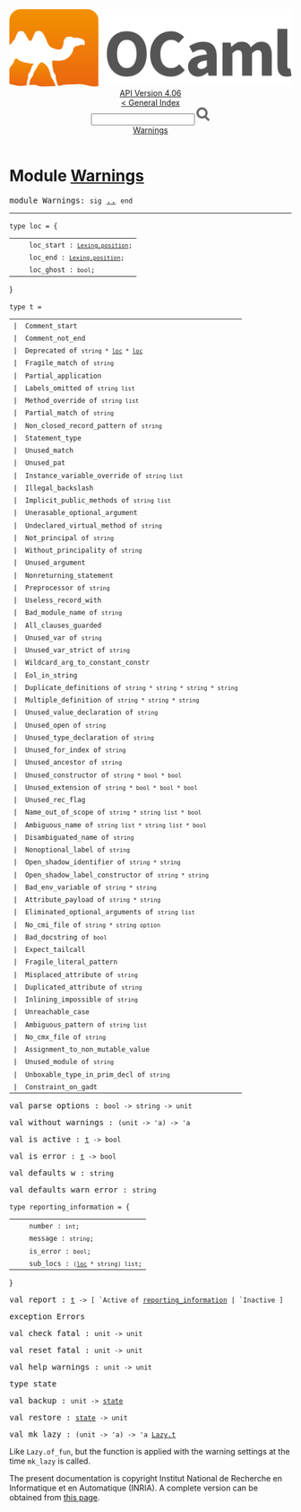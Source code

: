 <!-- ((! set title API !)) ((! set documentation !)) ((! set api !)) ((! set nobreadcrumb !)) -->
<div class="api"><header><nav class="toc brand"><a class="brand" href="https://ocaml.org/"><img src="colour-logo-gray.svg" class="svg" alt="OCaml"></a></nav><nav class="toc"><div class="toc_version"><a href="/docs" id="version-select">API Version 4.06</a></div><a href="index.html">&lt; General Index</a><div class="api_search"><input type="text" name="apisearch" id="api_search" oninput="mySearch(false);" onkeypress="this.oninput();" onclick="this.oninput();" onpaste="this.oninput();">
<img src="search_icon.svg" alt="Search" class="svg" onclick="mySearch(false)"></div>
<div id="search_results"></div><div class="toc_title"><a href="#top">Warnings</a></div><ul></ul></nav></header>

<h1>Module <a href="type_Warnings.html">Warnings</a></h1>

<pre><span id="MODULEWarnings"><span class="keyword">module</span> Warnings</span>: <code class="code"><span class="keyword">sig</span></code> <a href="Warnings.html">..</a> <code class="code"><span class="keyword">end</span></code></pre><hr width="100%">

<pre><code><span id="TYPEloc"><span class="keyword">type</span> <code class="type"></code>loc</span> = {</code></pre><table class="typetable">
<tbody><tr>
<td align="left" valign="top">
<code>&nbsp;&nbsp;</code></td>
<td align="left" valign="top">
<code><span id="TYPEELTloc.loc_start">loc_start</span>&nbsp;: <code class="type"><a href="Lexing.html#TYPEposition">Lexing.position</a></code>;</code></td>

</tr>
<tr>
<td align="left" valign="top">
<code>&nbsp;&nbsp;</code></td>
<td align="left" valign="top">
<code><span id="TYPEELTloc.loc_end">loc_end</span>&nbsp;: <code class="type"><a href="Lexing.html#TYPEposition">Lexing.position</a></code>;</code></td>

</tr>
<tr>
<td align="left" valign="top">
<code>&nbsp;&nbsp;</code></td>
<td align="left" valign="top">
<code><span id="TYPEELTloc.loc_ghost">loc_ghost</span>&nbsp;: <code class="type">bool</code>;</code></td>

</tr></tbody></table>
}



<pre><code><span id="TYPEt"><span class="keyword">type</span> <code class="type"></code>t</span> = </code></pre><table class="typetable">
<tbody><tr>
<td align="left" valign="top">
<code><span class="keyword">|</span></code></td>
<td align="left" valign="top">
<code><span id="TYPEELTt.Comment_start"><span class="constructor">Comment_start</span></span></code></td>

</tr>
<tr>
<td align="left" valign="top">
<code><span class="keyword">|</span></code></td>
<td align="left" valign="top">
<code><span id="TYPEELTt.Comment_not_end"><span class="constructor">Comment_not_end</span></span></code></td>

</tr>
<tr>
<td align="left" valign="top">
<code><span class="keyword">|</span></code></td>
<td align="left" valign="top">
<code><span id="TYPEELTt.Deprecated"><span class="constructor">Deprecated</span></span> <span class="keyword">of</span> <code class="type">string * <a href="Warnings.html#TYPEloc">loc</a> * <a href="Warnings.html#TYPEloc">loc</a></code></code></td>

</tr>
<tr>
<td align="left" valign="top">
<code><span class="keyword">|</span></code></td>
<td align="left" valign="top">
<code><span id="TYPEELTt.Fragile_match"><span class="constructor">Fragile_match</span></span> <span class="keyword">of</span> <code class="type">string</code></code></td>

</tr>
<tr>
<td align="left" valign="top">
<code><span class="keyword">|</span></code></td>
<td align="left" valign="top">
<code><span id="TYPEELTt.Partial_application"><span class="constructor">Partial_application</span></span></code></td>

</tr>
<tr>
<td align="left" valign="top">
<code><span class="keyword">|</span></code></td>
<td align="left" valign="top">
<code><span id="TYPEELTt.Labels_omitted"><span class="constructor">Labels_omitted</span></span> <span class="keyword">of</span> <code class="type">string list</code></code></td>

</tr>
<tr>
<td align="left" valign="top">
<code><span class="keyword">|</span></code></td>
<td align="left" valign="top">
<code><span id="TYPEELTt.Method_override"><span class="constructor">Method_override</span></span> <span class="keyword">of</span> <code class="type">string list</code></code></td>

</tr>
<tr>
<td align="left" valign="top">
<code><span class="keyword">|</span></code></td>
<td align="left" valign="top">
<code><span id="TYPEELTt.Partial_match"><span class="constructor">Partial_match</span></span> <span class="keyword">of</span> <code class="type">string</code></code></td>

</tr>
<tr>
<td align="left" valign="top">
<code><span class="keyword">|</span></code></td>
<td align="left" valign="top">
<code><span id="TYPEELTt.Non_closed_record_pattern"><span class="constructor">Non_closed_record_pattern</span></span> <span class="keyword">of</span> <code class="type">string</code></code></td>

</tr>
<tr>
<td align="left" valign="top">
<code><span class="keyword">|</span></code></td>
<td align="left" valign="top">
<code><span id="TYPEELTt.Statement_type"><span class="constructor">Statement_type</span></span></code></td>

</tr>
<tr>
<td align="left" valign="top">
<code><span class="keyword">|</span></code></td>
<td align="left" valign="top">
<code><span id="TYPEELTt.Unused_match"><span class="constructor">Unused_match</span></span></code></td>

</tr>
<tr>
<td align="left" valign="top">
<code><span class="keyword">|</span></code></td>
<td align="left" valign="top">
<code><span id="TYPEELTt.Unused_pat"><span class="constructor">Unused_pat</span></span></code></td>

</tr>
<tr>
<td align="left" valign="top">
<code><span class="keyword">|</span></code></td>
<td align="left" valign="top">
<code><span id="TYPEELTt.Instance_variable_override"><span class="constructor">Instance_variable_override</span></span> <span class="keyword">of</span> <code class="type">string list</code></code></td>

</tr>
<tr>
<td align="left" valign="top">
<code><span class="keyword">|</span></code></td>
<td align="left" valign="top">
<code><span id="TYPEELTt.Illegal_backslash"><span class="constructor">Illegal_backslash</span></span></code></td>

</tr>
<tr>
<td align="left" valign="top">
<code><span class="keyword">|</span></code></td>
<td align="left" valign="top">
<code><span id="TYPEELTt.Implicit_public_methods"><span class="constructor">Implicit_public_methods</span></span> <span class="keyword">of</span> <code class="type">string list</code></code></td>

</tr>
<tr>
<td align="left" valign="top">
<code><span class="keyword">|</span></code></td>
<td align="left" valign="top">
<code><span id="TYPEELTt.Unerasable_optional_argument"><span class="constructor">Unerasable_optional_argument</span></span></code></td>

</tr>
<tr>
<td align="left" valign="top">
<code><span class="keyword">|</span></code></td>
<td align="left" valign="top">
<code><span id="TYPEELTt.Undeclared_virtual_method"><span class="constructor">Undeclared_virtual_method</span></span> <span class="keyword">of</span> <code class="type">string</code></code></td>

</tr>
<tr>
<td align="left" valign="top">
<code><span class="keyword">|</span></code></td>
<td align="left" valign="top">
<code><span id="TYPEELTt.Not_principal"><span class="constructor">Not_principal</span></span> <span class="keyword">of</span> <code class="type">string</code></code></td>

</tr>
<tr>
<td align="left" valign="top">
<code><span class="keyword">|</span></code></td>
<td align="left" valign="top">
<code><span id="TYPEELTt.Without_principality"><span class="constructor">Without_principality</span></span> <span class="keyword">of</span> <code class="type">string</code></code></td>

</tr>
<tr>
<td align="left" valign="top">
<code><span class="keyword">|</span></code></td>
<td align="left" valign="top">
<code><span id="TYPEELTt.Unused_argument"><span class="constructor">Unused_argument</span></span></code></td>

</tr>
<tr>
<td align="left" valign="top">
<code><span class="keyword">|</span></code></td>
<td align="left" valign="top">
<code><span id="TYPEELTt.Nonreturning_statement"><span class="constructor">Nonreturning_statement</span></span></code></td>

</tr>
<tr>
<td align="left" valign="top">
<code><span class="keyword">|</span></code></td>
<td align="left" valign="top">
<code><span id="TYPEELTt.Preprocessor"><span class="constructor">Preprocessor</span></span> <span class="keyword">of</span> <code class="type">string</code></code></td>

</tr>
<tr>
<td align="left" valign="top">
<code><span class="keyword">|</span></code></td>
<td align="left" valign="top">
<code><span id="TYPEELTt.Useless_record_with"><span class="constructor">Useless_record_with</span></span></code></td>

</tr>
<tr>
<td align="left" valign="top">
<code><span class="keyword">|</span></code></td>
<td align="left" valign="top">
<code><span id="TYPEELTt.Bad_module_name"><span class="constructor">Bad_module_name</span></span> <span class="keyword">of</span> <code class="type">string</code></code></td>

</tr>
<tr>
<td align="left" valign="top">
<code><span class="keyword">|</span></code></td>
<td align="left" valign="top">
<code><span id="TYPEELTt.All_clauses_guarded"><span class="constructor">All_clauses_guarded</span></span></code></td>

</tr>
<tr>
<td align="left" valign="top">
<code><span class="keyword">|</span></code></td>
<td align="left" valign="top">
<code><span id="TYPEELTt.Unused_var"><span class="constructor">Unused_var</span></span> <span class="keyword">of</span> <code class="type">string</code></code></td>

</tr>
<tr>
<td align="left" valign="top">
<code><span class="keyword">|</span></code></td>
<td align="left" valign="top">
<code><span id="TYPEELTt.Unused_var_strict"><span class="constructor">Unused_var_strict</span></span> <span class="keyword">of</span> <code class="type">string</code></code></td>

</tr>
<tr>
<td align="left" valign="top">
<code><span class="keyword">|</span></code></td>
<td align="left" valign="top">
<code><span id="TYPEELTt.Wildcard_arg_to_constant_constr"><span class="constructor">Wildcard_arg_to_constant_constr</span></span></code></td>

</tr>
<tr>
<td align="left" valign="top">
<code><span class="keyword">|</span></code></td>
<td align="left" valign="top">
<code><span id="TYPEELTt.Eol_in_string"><span class="constructor">Eol_in_string</span></span></code></td>

</tr>
<tr>
<td align="left" valign="top">
<code><span class="keyword">|</span></code></td>
<td align="left" valign="top">
<code><span id="TYPEELTt.Duplicate_definitions"><span class="constructor">Duplicate_definitions</span></span> <span class="keyword">of</span> <code class="type">string * string * string * string</code></code></td>

</tr>
<tr>
<td align="left" valign="top">
<code><span class="keyword">|</span></code></td>
<td align="left" valign="top">
<code><span id="TYPEELTt.Multiple_definition"><span class="constructor">Multiple_definition</span></span> <span class="keyword">of</span> <code class="type">string * string * string</code></code></td>

</tr>
<tr>
<td align="left" valign="top">
<code><span class="keyword">|</span></code></td>
<td align="left" valign="top">
<code><span id="TYPEELTt.Unused_value_declaration"><span class="constructor">Unused_value_declaration</span></span> <span class="keyword">of</span> <code class="type">string</code></code></td>

</tr>
<tr>
<td align="left" valign="top">
<code><span class="keyword">|</span></code></td>
<td align="left" valign="top">
<code><span id="TYPEELTt.Unused_open"><span class="constructor">Unused_open</span></span> <span class="keyword">of</span> <code class="type">string</code></code></td>

</tr>
<tr>
<td align="left" valign="top">
<code><span class="keyword">|</span></code></td>
<td align="left" valign="top">
<code><span id="TYPEELTt.Unused_type_declaration"><span class="constructor">Unused_type_declaration</span></span> <span class="keyword">of</span> <code class="type">string</code></code></td>

</tr>
<tr>
<td align="left" valign="top">
<code><span class="keyword">|</span></code></td>
<td align="left" valign="top">
<code><span id="TYPEELTt.Unused_for_index"><span class="constructor">Unused_for_index</span></span> <span class="keyword">of</span> <code class="type">string</code></code></td>

</tr>
<tr>
<td align="left" valign="top">
<code><span class="keyword">|</span></code></td>
<td align="left" valign="top">
<code><span id="TYPEELTt.Unused_ancestor"><span class="constructor">Unused_ancestor</span></span> <span class="keyword">of</span> <code class="type">string</code></code></td>

</tr>
<tr>
<td align="left" valign="top">
<code><span class="keyword">|</span></code></td>
<td align="left" valign="top">
<code><span id="TYPEELTt.Unused_constructor"><span class="constructor">Unused_constructor</span></span> <span class="keyword">of</span> <code class="type">string * bool * bool</code></code></td>

</tr>
<tr>
<td align="left" valign="top">
<code><span class="keyword">|</span></code></td>
<td align="left" valign="top">
<code><span id="TYPEELTt.Unused_extension"><span class="constructor">Unused_extension</span></span> <span class="keyword">of</span> <code class="type">string * bool * bool * bool</code></code></td>

</tr>
<tr>
<td align="left" valign="top">
<code><span class="keyword">|</span></code></td>
<td align="left" valign="top">
<code><span id="TYPEELTt.Unused_rec_flag"><span class="constructor">Unused_rec_flag</span></span></code></td>

</tr>
<tr>
<td align="left" valign="top">
<code><span class="keyword">|</span></code></td>
<td align="left" valign="top">
<code><span id="TYPEELTt.Name_out_of_scope"><span class="constructor">Name_out_of_scope</span></span> <span class="keyword">of</span> <code class="type">string * string list * bool</code></code></td>

</tr>
<tr>
<td align="left" valign="top">
<code><span class="keyword">|</span></code></td>
<td align="left" valign="top">
<code><span id="TYPEELTt.Ambiguous_name"><span class="constructor">Ambiguous_name</span></span> <span class="keyword">of</span> <code class="type">string list * string list * bool</code></code></td>

</tr>
<tr>
<td align="left" valign="top">
<code><span class="keyword">|</span></code></td>
<td align="left" valign="top">
<code><span id="TYPEELTt.Disambiguated_name"><span class="constructor">Disambiguated_name</span></span> <span class="keyword">of</span> <code class="type">string</code></code></td>

</tr>
<tr>
<td align="left" valign="top">
<code><span class="keyword">|</span></code></td>
<td align="left" valign="top">
<code><span id="TYPEELTt.Nonoptional_label"><span class="constructor">Nonoptional_label</span></span> <span class="keyword">of</span> <code class="type">string</code></code></td>

</tr>
<tr>
<td align="left" valign="top">
<code><span class="keyword">|</span></code></td>
<td align="left" valign="top">
<code><span id="TYPEELTt.Open_shadow_identifier"><span class="constructor">Open_shadow_identifier</span></span> <span class="keyword">of</span> <code class="type">string * string</code></code></td>

</tr>
<tr>
<td align="left" valign="top">
<code><span class="keyword">|</span></code></td>
<td align="left" valign="top">
<code><span id="TYPEELTt.Open_shadow_label_constructor"><span class="constructor">Open_shadow_label_constructor</span></span> <span class="keyword">of</span> <code class="type">string * string</code></code></td>

</tr>
<tr>
<td align="left" valign="top">
<code><span class="keyword">|</span></code></td>
<td align="left" valign="top">
<code><span id="TYPEELTt.Bad_env_variable"><span class="constructor">Bad_env_variable</span></span> <span class="keyword">of</span> <code class="type">string * string</code></code></td>

</tr>
<tr>
<td align="left" valign="top">
<code><span class="keyword">|</span></code></td>
<td align="left" valign="top">
<code><span id="TYPEELTt.Attribute_payload"><span class="constructor">Attribute_payload</span></span> <span class="keyword">of</span> <code class="type">string * string</code></code></td>

</tr>
<tr>
<td align="left" valign="top">
<code><span class="keyword">|</span></code></td>
<td align="left" valign="top">
<code><span id="TYPEELTt.Eliminated_optional_arguments"><span class="constructor">Eliminated_optional_arguments</span></span> <span class="keyword">of</span> <code class="type">string list</code></code></td>

</tr>
<tr>
<td align="left" valign="top">
<code><span class="keyword">|</span></code></td>
<td align="left" valign="top">
<code><span id="TYPEELTt.No_cmi_file"><span class="constructor">No_cmi_file</span></span> <span class="keyword">of</span> <code class="type">string * string option</code></code></td>

</tr>
<tr>
<td align="left" valign="top">
<code><span class="keyword">|</span></code></td>
<td align="left" valign="top">
<code><span id="TYPEELTt.Bad_docstring"><span class="constructor">Bad_docstring</span></span> <span class="keyword">of</span> <code class="type">bool</code></code></td>

</tr>
<tr>
<td align="left" valign="top">
<code><span class="keyword">|</span></code></td>
<td align="left" valign="top">
<code><span id="TYPEELTt.Expect_tailcall"><span class="constructor">Expect_tailcall</span></span></code></td>

</tr>
<tr>
<td align="left" valign="top">
<code><span class="keyword">|</span></code></td>
<td align="left" valign="top">
<code><span id="TYPEELTt.Fragile_literal_pattern"><span class="constructor">Fragile_literal_pattern</span></span></code></td>

</tr>
<tr>
<td align="left" valign="top">
<code><span class="keyword">|</span></code></td>
<td align="left" valign="top">
<code><span id="TYPEELTt.Misplaced_attribute"><span class="constructor">Misplaced_attribute</span></span> <span class="keyword">of</span> <code class="type">string</code></code></td>

</tr>
<tr>
<td align="left" valign="top">
<code><span class="keyword">|</span></code></td>
<td align="left" valign="top">
<code><span id="TYPEELTt.Duplicated_attribute"><span class="constructor">Duplicated_attribute</span></span> <span class="keyword">of</span> <code class="type">string</code></code></td>

</tr>
<tr>
<td align="left" valign="top">
<code><span class="keyword">|</span></code></td>
<td align="left" valign="top">
<code><span id="TYPEELTt.Inlining_impossible"><span class="constructor">Inlining_impossible</span></span> <span class="keyword">of</span> <code class="type">string</code></code></td>

</tr>
<tr>
<td align="left" valign="top">
<code><span class="keyword">|</span></code></td>
<td align="left" valign="top">
<code><span id="TYPEELTt.Unreachable_case"><span class="constructor">Unreachable_case</span></span></code></td>

</tr>
<tr>
<td align="left" valign="top">
<code><span class="keyword">|</span></code></td>
<td align="left" valign="top">
<code><span id="TYPEELTt.Ambiguous_pattern"><span class="constructor">Ambiguous_pattern</span></span> <span class="keyword">of</span> <code class="type">string list</code></code></td>

</tr>
<tr>
<td align="left" valign="top">
<code><span class="keyword">|</span></code></td>
<td align="left" valign="top">
<code><span id="TYPEELTt.No_cmx_file"><span class="constructor">No_cmx_file</span></span> <span class="keyword">of</span> <code class="type">string</code></code></td>

</tr>
<tr>
<td align="left" valign="top">
<code><span class="keyword">|</span></code></td>
<td align="left" valign="top">
<code><span id="TYPEELTt.Assignment_to_non_mutable_value"><span class="constructor">Assignment_to_non_mutable_value</span></span></code></td>

</tr>
<tr>
<td align="left" valign="top">
<code><span class="keyword">|</span></code></td>
<td align="left" valign="top">
<code><span id="TYPEELTt.Unused_module"><span class="constructor">Unused_module</span></span> <span class="keyword">of</span> <code class="type">string</code></code></td>

</tr>
<tr>
<td align="left" valign="top">
<code><span class="keyword">|</span></code></td>
<td align="left" valign="top">
<code><span id="TYPEELTt.Unboxable_type_in_prim_decl"><span class="constructor">Unboxable_type_in_prim_decl</span></span> <span class="keyword">of</span> <code class="type">string</code></code></td>

</tr>
<tr>
<td align="left" valign="top">
<code><span class="keyword">|</span></code></td>
<td align="left" valign="top">
<code><span id="TYPEELTt.Constraint_on_gadt"><span class="constructor">Constraint_on_gadt</span></span></code></td>

</tr></tbody></table>



<pre><span id="VALparse_options"><span class="keyword">val</span> parse_options</span> : <code class="type">bool -&gt; string -&gt; unit</code></pre>
<pre><span id="VALwithout_warnings"><span class="keyword">val</span> without_warnings</span> : <code class="type">(unit -&gt; 'a) -&gt; 'a</code></pre>
<pre><span id="VALis_active"><span class="keyword">val</span> is_active</span> : <code class="type"><a href="Warnings.html#TYPEt">t</a> -&gt; bool</code></pre>
<pre><span id="VALis_error"><span class="keyword">val</span> is_error</span> : <code class="type"><a href="Warnings.html#TYPEt">t</a> -&gt; bool</code></pre>
<pre><span id="VALdefaults_w"><span class="keyword">val</span> defaults_w</span> : <code class="type">string</code></pre>
<pre><span id="VALdefaults_warn_error"><span class="keyword">val</span> defaults_warn_error</span> : <code class="type">string</code></pre>
<pre><code><span id="TYPEreporting_information"><span class="keyword">type</span> <code class="type"></code>reporting_information</span> = {</code></pre><table class="typetable">
<tbody><tr>
<td align="left" valign="top">
<code>&nbsp;&nbsp;</code></td>
<td align="left" valign="top">
<code><span id="TYPEELTreporting_information.number">number</span>&nbsp;: <code class="type">int</code>;</code></td>

</tr>
<tr>
<td align="left" valign="top">
<code>&nbsp;&nbsp;</code></td>
<td align="left" valign="top">
<code><span id="TYPEELTreporting_information.message">message</span>&nbsp;: <code class="type">string</code>;</code></td>

</tr>
<tr>
<td align="left" valign="top">
<code>&nbsp;&nbsp;</code></td>
<td align="left" valign="top">
<code><span id="TYPEELTreporting_information.is_error">is_error</span>&nbsp;: <code class="type">bool</code>;</code></td>

</tr>
<tr>
<td align="left" valign="top">
<code>&nbsp;&nbsp;</code></td>
<td align="left" valign="top">
<code><span id="TYPEELTreporting_information.sub_locs">sub_locs</span>&nbsp;: <code class="type">(<a href="Warnings.html#TYPEloc">loc</a> * string) list</code>;</code></td>

</tr></tbody></table>
}



<pre><span id="VALreport"><span class="keyword">val</span> report</span> : <code class="type"><a href="Warnings.html#TYPEt">t</a> -&gt; [ `Active of <a href="Warnings.html#TYPEreporting_information">reporting_information</a> | `Inactive ]</code></pre>
<pre><span id="EXCEPTIONErrors"><span class="keyword">exception</span> Errors</span></pre>

<pre><span id="VALcheck_fatal"><span class="keyword">val</span> check_fatal</span> : <code class="type">unit -&gt; unit</code></pre>
<pre><span id="VALreset_fatal"><span class="keyword">val</span> reset_fatal</span> : <code class="type">unit -&gt; unit</code></pre>
<pre><span id="VALhelp_warnings"><span class="keyword">val</span> help_warnings</span> : <code class="type">unit -&gt; unit</code></pre>
<pre><span id="TYPEstate"><span class="keyword">type</span> <code class="type"></code>state</span> </pre>


<pre><span id="VALbackup"><span class="keyword">val</span> backup</span> : <code class="type">unit -&gt; <a href="Warnings.html#TYPEstate">state</a></code></pre>
<pre><span id="VALrestore"><span class="keyword">val</span> restore</span> : <code class="type"><a href="Warnings.html#TYPEstate">state</a> -&gt; unit</code></pre>
<pre><span id="VALmk_lazy"><span class="keyword">val</span> mk_lazy</span> : <code class="type">(unit -&gt; 'a) -&gt; 'a <a href="Lazy.html#TYPEt">Lazy.t</a></code></pre><div class="info ">
<div class="info-desc">
<p>Like <code class="code"><span class="constructor">Lazy</span>.of_fun</code>, but the function is applied with
        the warning settings at the time <code class="code">mk_lazy</code> is called.</p>
</div>
</div>
<div class="copyright">The present documentation is copyright Institut National de Recherche en Informatique et en Automatique (INRIA). A complete version can be obtained from <a href="http://caml.inria.fr/pub/docs/manual-ocaml/">this page</a>.</div></div>